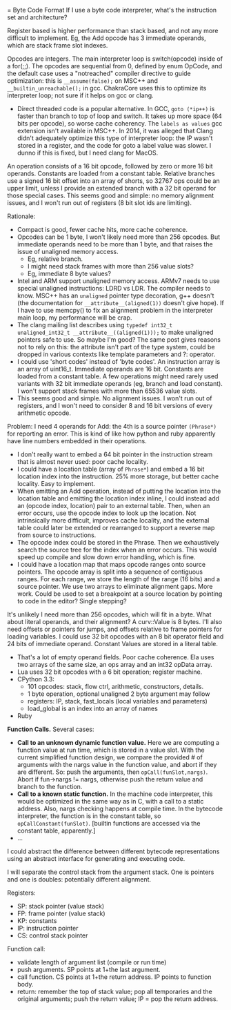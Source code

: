 = Byte Code Format
If I use a byte code interpreter, what's the instruction set and architecture?

Register based is higher performance than stack based, and not any more
difficult to implement. Eg, the Add opcode has 3 immediate operands,
which are stack frame slot indexes.

Opcodes are integers. The main interpreter loop is switch(opcode) inside
of a for(;;). The opcodes are sequential from 0, defined by enum OpCode, and
the default case uses a "notreached" compiler directive to guide optimization:
this is `__assume(false);` on MSC++ and `__builtin_unreachable();` in gcc.
ChakraCore uses this to optimize its interpreter loop; not sure if it helps
on gcc or clang.
* Direct threaded code is a popular alternative.
  In GCC, `goto (*ip++)` is faster than branch to top of loop and switch.
  It takes up more space (64 bits per opcode), so worse cache coherency.
  The `labels as values` gcc extension isn't available in MSC++.
  In 2014, it was alleged that Clang didn't adequately optimize
  this type of interpreter loop: the IP wasn't stored in a register,
  and the code for goto a label value was slower. I dunno if this is fixed,
  but I need clang for MacOS.

An operation consists of a 16 bit opcode, followed by zero or more
16 bit operands. Constants are loaded from a constant table.
Relative branches use a signed 16 bit offset into an array of shorts,
so 32767 ops could be an upper limit, unless I provide an extended branch
with a 32 bit operand for those special cases.
This seems good and simple: no memory alignment issues, and I won't run
out of registers (8 bit slot ids are limiting).

Rationale:
* Compact is good, fewer cache hits, more cache coherence.
* Opcodes can be 1 byte, I won't likely need more than 256 opcodes.
  But immediate operands need to be more than 1 byte,
  and that raises the issue of unaligned memory access.
  * Eg, relative branch.
  * I might need stack frames with more than 256 value slots?
  * Eg, immediate 8 byte values?
* Intel and ARM support unaligned memory access. ARMv7 needs to use
  special unaligned instructions: LDRD vs LDR. The compiler needs to know.
  MSC++ has an `unaligned` pointer type decoration, g++ doesn't
  (the documentation for `__attribute__(aligned(1))` doesn't give hope).
  If I have to use memcpy() to fix an alignment problem in the interpreter
  main loop, my performance will be crap.
* The clang mailing list describes using
  `typedef int32_t unaligned_int32_t __attribute__((aligned(1)));`
  to make unaligned pointers safe to use. So maybe I'm good?
  The same post gives reasons not to rely on this: the attribute isn't
  part of the type system, could be dropped in various contexts like template
  parameters and ?: operator.
* I could use 'short codes' instead of 'byte codes'.
  An instruction array is an array of uint16_t. Immediate operands are 16 bit.
  Constants are loaded from a constant table.
  A few operations might need rarely used variants with 32 bit
  immediate operands (eg, branch and load constant). I won't support stack
  frames with more than 65536 value slots.
* This seems good and simple. No alignment issues. I won't run out of registers,
  and I won't need to consider 8 and 16 bit versions of every arithmetic opcode.

Problem: I need 4 operands for Add: the 4th is a source pointer
`(Phrase*)` for reporting an error. This is kind of like how python and ruby
apparently have line numbers embedded in their operations.
* I don't really want to embed a 64 bit pointer in the instruction stream
  that is almost never used: poor cache locality.
* I could have a location table (array of `Phrase*`) and embed a 16 bit
  location index into the instruction. 25% more storage, but better
  cache locality. Easy to implement.
* When emitting an Add operation, instead of putting the location into the
  location table and emitting the location index inline, I could instead
  add an (opcode index, location) pair to an external table. Then, when an
  error occurs, use the opcode index to look up the location. Not intrinsically
  more difficult, improves cache locality, and the external table could later
  be extended or rearranged to support a reverse map from source to
  instructions.
* The opcode index could be stored in the Phrase. Then we exhaustively search
  the source tree for the index when an error occurs. This would speed up
  compile and slow down error handling, which is fine.
* I could have a location map that maps opcode ranges onto source pointers.
  The opcode array is split into a sequence of contiguous ranges.
  For each range, we store the length of the range (16 bits)
  and a source pointer. We use two arrays to eliminate alignment gaps.
  More work. Could be used to set a breakpoint at a source location by
  pointing to code in the editor? Single stepping?


It's unlikely I need more than 256 opcodes, which will fit in a byte.
What about literal operands, and their alignment?
A curv::Value is 8 bytes. I'll also need offsets or pointers for jumps,
and offsets relative to frame pointers for loading variables.
I could use 32 bit opcodes with an 8 bit operator field and 24 bits of
immediate operand. Constant Values are stored in a literal table.
* That's a lot of empty operand fields. Poor cache coherence.
  Ela uses two arrays of the same size, an ops array and an int32 opData array.
* Lua uses 32 bit opcodes with a 6 bit operation; register machine.
* CPython 3.3:
  * 101 opcodes: stack, flow ctrl, arithmetic, constructors, details.
  * 1 byte operation, optional unaligned 2 byte argument may follow
  * registers: IP, stack, fast_locals (local variables and parameters)
  * load_global is an index into an array of names
* Ruby

**Function Calls.**
Several cases:
* **Call to an unknown dynamic function value.**
  Here we are computing a function value at run time, which is stored in a
  value slot. With the current simplified function design, we compare the
  provided # of arguments with the nargs value in the function value, and
  abort if they are different. So: push the arguments,
  then `opCall(funSlot,nargs)`. Abort if fun->nargs != nargs,
  otherwise push the return value and branch to the function.
* **Call to a known static function.** In the machine code interpreter, this
  would be optimized in the same way as in C, with a call to a static address.
  Also, nargs checking happens at compile time.
  In the bytecode interpreter, the function is in the constant table,
  so `opCallConstant(funSlot)`. [builtin functions are accessed via the
  constant table, apparently.]
* ...

I could abstract the difference between different bytecode representations
using an abstract interface for generating and executing code.

I will separate the control stack from the argument stack.
One is pointers and one is doubles: potentially different alignment.

Registers:
* SP: stack pointer (value stack)
* FP: frame pointer (value stack)
* KP: constants
* IP: instruction pointer
* CS: control stack pointer

Function call:
* validate length of argument list (compile or run time)
* push arguments. SP points at 1+the last argument.
* call function. CS points at 1+the return address. IP points to function body.
* return: remember the top of stack value; pop all temporaries and the original
  arguments; push the return value; IP = pop the return address.
